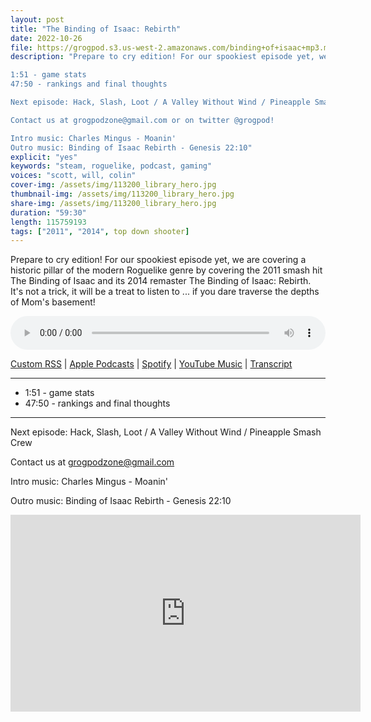 ```yaml
---
layout: post
title: "The Binding of Isaac: Rebirth"
date: 2022-10-26
file: https://grogpod.s3.us-west-2.amazonaws.com/binding+of+isaac+mp3.mp3
description: "Prepare to cry edition! For our spookiest episode yet, we are covering a historic pillar of the modern Roguelike genre by covering the 2011 smash hit The Binding of Isaac and its 2014 remaster The Binding of Isaac: Rebirth. It's not a trick, it will be a treat to listen to ... if you dare traverse the depths of Mom's basement!

1:51 - game stats
47:50 - rankings and final thoughts

Next episode: Hack, Slash, Loot / A Valley Without Wind / Pineapple Smash Crew

Contact us at grogpodzone@gmail.com or on twitter @grogpod!

Intro music: Charles Mingus - Moanin'
Outro music: Binding of Isaac Rebirth - Genesis 22:10"
explicit: "yes" 
keywords: "steam, roguelike, podcast, gaming"
voices: "scott, will, colin"
cover-img: /assets/img/113200_library_hero.jpg
thumbnail-img: /assets/img/113200_library_hero.jpg
share-img: /assets/img/113200_library_hero.jpg
duration: "59:30"
length: 115759193
tags: ["2011", "2014", top down shooter]
---
```


Prepare to cry edition! For our spookiest episode yet, we are covering a historic pillar of the modern Roguelike genre by covering the 2011 smash hit The Binding of Isaac and its 2014 remaster The Binding of Isaac: Rebirth. It's not a trick, it will be a treat to listen to ... if you dare traverse the depths of Mom's basement!




<div class="container">
  <audio controls style="width: 100%;">
    <source src="https://grogpod.s3.us-west-2.amazonaws.com/binding+of+isaac+mp3.mp3" type="audio/mpeg">
  </audio>
</div>

[Custom RSS](https://grogpod.zone/feed.xml) | [Apple Podcasts](https://podcasts.apple.com/us/podcast/the-binding-of-isaac-rebirth/id1650474911?i=1000584170914) | [Spotify](https://open.spotify.com/episode/0D4IS4biKYxviPZcQ3jTqG) | [YouTube Music](https://www.youtube.com/playlist?list=PL-ShOmyMvd4jYFChE6tgj0JYG8RKK4xe0) | [Transcript](https://github.com/ScottBurger/going_rogue_podcast/blob/master/docs/transcripts/binding_of_isaac.txt)

---

* 1:51 - game stats
* 47:50 - rankings and final thoughts

---




Next episode: Hack, Slash, Loot / A Valley Without Wind / Pineapple Smash Crew

Contact us at grogpodzone@gmail.com

Intro music: Charles Mingus - Moanin'

Outro music: Binding of Isaac Rebirth - Genesis 22:10

<div class="embed-responsive embed-responsive-16by9">
<iframe width="560" height="315" src="https://www.youtube.com/embed/Oz4OkHV6zoU" title="YouTube video player" frameborder="0" allow="accelerometer; autoplay; clipboard-write; encrypted-media; gyroscope; picture-in-picture" allowfullscreen></iframe>
</div>


